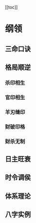[[toc]]
# 纲领
## 三命口诀

## 格局顺逆

### 杀印相生
### 官印相生
### 羊刃缝印
### 财破印格
### 财杀无制

## 日主旺衰

## 时令调侯
 
## 体系理论

## 八字实例